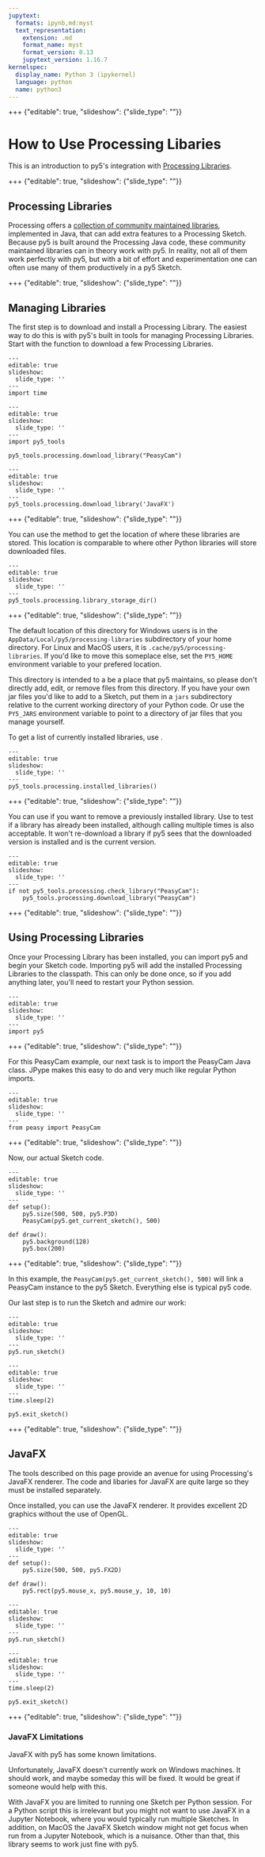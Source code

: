 ```yaml
---
jupytext:
  formats: ipynb,md:myst
  text_representation:
    extension: .md
    format_name: myst
    format_version: 0.13
    jupytext_version: 1.16.7
kernelspec:
  display_name: Python 3 (ipykernel)
  language: python
  name: python3
---
```


+++ {"editable": true, "slideshow": {"slide_type": ""}}

# How to Use Processing Libaries

This is an introduction to py5's integration with [Processing Libraries](https://processing.org/reference/libraries).

+++ {"editable": true, "slideshow": {"slide_type": ""}}

## Processing Libraries

Processing offers a [collection of community maintained libraries](https://processing.org/reference/libraries), implemented in Java, that can add extra features to a Processing Sketch. Because py5 is built around the Processing Java code, these community maintained libraries can in theory work with py5. In reality, not all of them work perfectly with py5, but with a bit of effort and experimentation one can often use many of them productively in a py5 Sketch.

+++ {"editable": true, "slideshow": {"slide_type": ""}}

## Managing Libraries

The first step is to download and install a Processing Library. The easiest way to do this is with py5's built in tools for managing Processing Libraries. Start with the [](/reference/py5tools_processing_download_library) function to download a few Processing Libraries.

```{code-cell} ipython3
---
editable: true
slideshow:
  slide_type: ''
---
import time
```

```{code-cell} ipython3
---
editable: true
slideshow:
  slide_type: ''
---
import py5_tools

py5_tools.processing.download_library("PeasyCam")
```

```{code-cell} ipython3
---
editable: true
slideshow:
  slide_type: ''
---
py5_tools.processing.download_library('JavaFX')
```

+++ {"editable": true, "slideshow": {"slide_type": ""}}

You can use the [](/reference/py5tools_processing_library_storage_dir) method to get the location of where these libraries are stored. This location is comparable to where other Python libraries will store downloaded files.

```{code-cell} ipython3
---
editable: true
slideshow:
  slide_type: ''
---
py5_tools.processing.library_storage_dir()
```

+++ {"editable": true, "slideshow": {"slide_type": ""}}

The default location of this directory for Windows users is in the `AppData/Local/py5/processing-libraries` subdirectory of your home directory. For Linux and MacOS users, it is `.cache/py5/processing-libraries`. If you'd like to move this someplace else, set the `PY5_HOME` environment variable to your prefered location.

This directory is intended to a be a place that py5 maintains, so please don't directly add, edit, or remove files from this directory. If you have your own jar files you'd like to add to a Sketch, put them in a `jars` subdirectory relative to the current working directory of your Python code. Or use the `PY5_JARS` environment variable to point to a directory of jar files that you manage yourself.

To get a list of currently installed libraries, use [](/reference/py5tools_processing_installed_libraries). 

```{code-cell} ipython3
---
editable: true
slideshow:
  slide_type: ''
---
py5_tools.processing.installed_libraries()
```

+++ {"editable": true, "slideshow": {"slide_type": ""}}

You can use [](/reference/py5tools_processing_remove_library) if you want to remove a previously installed library. Use [](/reference/py5tools_processing_check_library) to test if a library has already been installed, although calling [](/reference/py5tools_processing_download_library) multiple times is also acceptable. It won't re-download a library if py5 sees that the downloaded version is installed and is the current version.

```{code-cell} ipython3
---
editable: true
slideshow:
  slide_type: ''
---
if not py5_tools.processing.check_library("PeasyCam"):
    py5_tools.processing.download_library("PeasyCam")
```

+++ {"editable": true, "slideshow": {"slide_type": ""}}

## Using Processing Libraries

Once your Processing Library has been installed, you can import py5 and begin your Sketch code. Importing py5 will add the installed Processing Libraries to the classpath. This can only be done once, so if you add anything later, you'll need to restart your Python session.

```{code-cell} ipython3
---
editable: true
slideshow:
  slide_type: ''
---
import py5
```

+++ {"editable": true, "slideshow": {"slide_type": ""}}

For this PeasyCam example, our next task is to import the PeasyCam Java class. JPype makes this easy to do and very much like regular Python imports.

```{code-cell} ipython3
---
editable: true
slideshow:
  slide_type: ''
---
from peasy import PeasyCam
```

+++ {"editable": true, "slideshow": {"slide_type": ""}}

Now, our actual Sketch code.

```{code-cell} ipython3
---
editable: true
slideshow:
  slide_type: ''
---
def setup():
    py5.size(500, 500, py5.P3D)
    PeasyCam(py5.get_current_sketch(), 500)

def draw():
    py5.background(128)
    py5.box(200)
```

+++ {"editable": true, "slideshow": {"slide_type": ""}}

In this example, the `PeasyCam(py5.get_current_sketch(), 500)` will link a PeasyCam instance to the py5 Sketch. Everything else is typical py5 code.

Our last step is to run the Sketch and admire our work:

```{code-cell} ipython3
---
editable: true
slideshow:
  slide_type: ''
---
py5.run_sketch()
```

```{code-cell} ipython3
---
editable: true
slideshow:
  slide_type: ''
---
time.sleep(2)

py5.exit_sketch()
```

+++ {"editable": true, "slideshow": {"slide_type": ""}}

## JavaFX

The tools described on this page provide an avenue for using Processing's JavaFX renderer. The code and libaries for JavaFX are quite large so they must be installed separately.

Once installed, you can use the JavaFX renderer. It provides excellent 2D graphics without the use of OpenGL.

```{code-cell} ipython3
---
editable: true
slideshow:
  slide_type: ''
---
def setup():
    py5.size(500, 500, py5.FX2D)

def draw():
    py5.rect(py5.mouse_x, py5.mouse_y, 10, 10)
```

```{code-cell} ipython3
---
editable: true
slideshow:
  slide_type: ''
---
py5.run_sketch()
```

```{code-cell} ipython3
---
editable: true
slideshow:
  slide_type: ''
---
time.sleep(2)

py5.exit_sketch()
```

+++ {"editable": true, "slideshow": {"slide_type": ""}}

### JavaFX Limitations

JavaFX with py5 has some known limitations.

Unfortunately, JavaFX doesn't currently work on Windows machines. It should work, and maybe someday this will be fixed. It would be great if someone would help with this.

With JavaFX you are limited to running one Sketch per Python session. For a Python script this is irrelevant but you might not want to use JavaFX in a Jupyter Notebook, where you would typically run multiple Sketches. In addition, on MacOS the JavaFX Sketch window might not get focus when run from a Jupyter Notebook, which is a nuisance. Other than that, this library seems to work just fine with py5.
